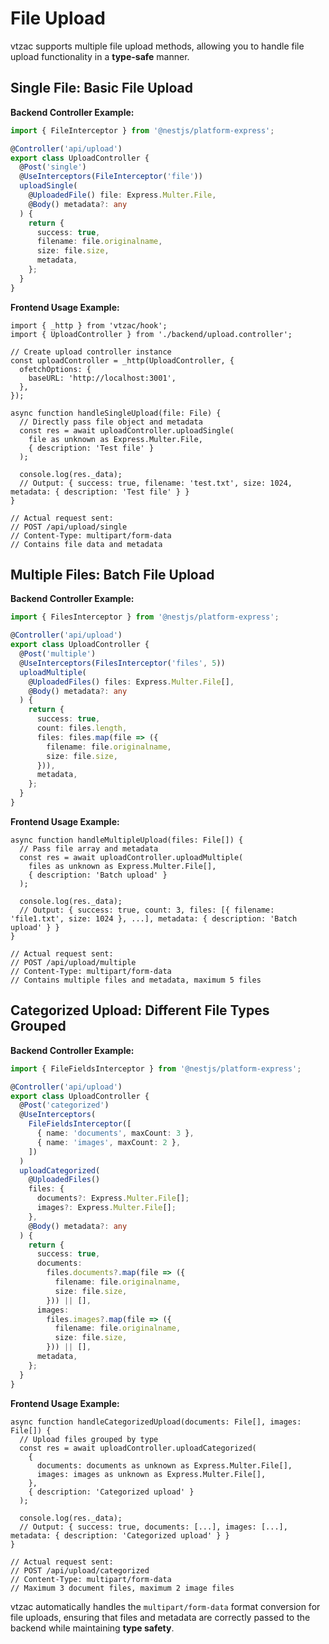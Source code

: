 # File Upload

vtzac supports multiple file upload methods, allowing you to handle file upload functionality in a **type-safe** manner.

## Single File: Basic File Upload

**Backend Controller Example:**

```typescript
import { FileInterceptor } from '@nestjs/platform-express';

@Controller('api/upload')
export class UploadController {
  @Post('single')
  @UseInterceptors(FileInterceptor('file'))
  uploadSingle(
    @UploadedFile() file: Express.Multer.File,
    @Body() metadata?: any
  ) {
    return {
      success: true,
      filename: file.originalname,
      size: file.size,
      metadata,
    };
  }
}
```

**Frontend Usage Example:**

```tsx
import { _http } from 'vtzac/hook';
import { UploadController } from './backend/upload.controller';

// Create upload controller instance
const uploadController = _http(UploadController, {
  ofetchOptions: {
    baseURL: 'http://localhost:3001',
  },
});

async function handleSingleUpload(file: File) {
  // Directly pass file object and metadata
  const res = await uploadController.uploadSingle(
    file as unknown as Express.Multer.File,
    { description: 'Test file' }
  );

  console.log(res._data);
  // Output: { success: true, filename: 'test.txt', size: 1024, metadata: { description: 'Test file' } }
}
```

```
// Actual request sent:
// POST /api/upload/single
// Content-Type: multipart/form-data
// Contains file data and metadata
```

## Multiple Files: Batch File Upload

**Backend Controller Example:**

```typescript
import { FilesInterceptor } from '@nestjs/platform-express';

@Controller('api/upload')
export class UploadController {
  @Post('multiple')
  @UseInterceptors(FilesInterceptor('files', 5))
  uploadMultiple(
    @UploadedFiles() files: Express.Multer.File[],
    @Body() metadata?: any
  ) {
    return {
      success: true,
      count: files.length,
      files: files.map(file => ({
        filename: file.originalname,
        size: file.size,
      })),
      metadata,
    };
  }
}
```

**Frontend Usage Example:**

```tsx
async function handleMultipleUpload(files: File[]) {
  // Pass file array and metadata
  const res = await uploadController.uploadMultiple(
    files as unknown as Express.Multer.File[],
    { description: 'Batch upload' }
  );

  console.log(res._data);
  // Output: { success: true, count: 3, files: [{ filename: 'file1.txt', size: 1024 }, ...], metadata: { description: 'Batch upload' } }
}
```

```
// Actual request sent:
// POST /api/upload/multiple
// Content-Type: multipart/form-data
// Contains multiple files and metadata, maximum 5 files
```

## Categorized Upload: Different File Types Grouped

**Backend Controller Example:**

```typescript
import { FileFieldsInterceptor } from '@nestjs/platform-express';

@Controller('api/upload')
export class UploadController {
  @Post('categorized')
  @UseInterceptors(
    FileFieldsInterceptor([
      { name: 'documents', maxCount: 3 },
      { name: 'images', maxCount: 2 },
    ])
  )
  uploadCategorized(
    @UploadedFiles()
    files: {
      documents?: Express.Multer.File[];
      images?: Express.Multer.File[];
    },
    @Body() metadata?: any
  ) {
    return {
      success: true,
      documents:
        files.documents?.map(file => ({
          filename: file.originalname,
          size: file.size,
        })) || [],
      images:
        files.images?.map(file => ({
          filename: file.originalname,
          size: file.size,
        })) || [],
      metadata,
    };
  }
}
```

**Frontend Usage Example:**

```tsx
async function handleCategorizedUpload(documents: File[], images: File[]) {
  // Upload files grouped by type
  const res = await uploadController.uploadCategorized(
    {
      documents: documents as unknown as Express.Multer.File[],
      images: images as unknown as Express.Multer.File[],
    },
    { description: 'Categorized upload' }
  );

  console.log(res._data);
  // Output: { success: true, documents: [...], images: [...], metadata: { description: 'Categorized upload' } }
}
```

```
// Actual request sent:
// POST /api/upload/categorized
// Content-Type: multipart/form-data
// Maximum 3 document files, maximum 2 image files
```

vtzac automatically handles the `multipart/form-data` format conversion for file uploads, ensuring that files and metadata are correctly passed to the backend while maintaining **type safety**.
